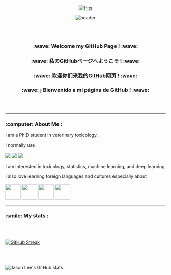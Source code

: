 <div align="center">

  [![Hits](https://hits.seeyoufarm.com/api/count/incr/badge.svg?url=https%3A%2F%2Fgithub.com%2FJaeS-Lee%2Fhit-counter)](https://hits.seeyoufarm.com)
  
  ![header](https://capsule-render.vercel.app/api?type=cylinder&color=000000&height=150&section=header&text=Jason%20Lee's%20GitHub&fontColor=ffffff&fontSize=70&animation=fadeIn&fontAlignY=55)

   <br/>
   <br/>
  
  <h3>  :wave: Welcome my GitHub Page ! :wave: </h3> 
  <h3>  :wave: 私のGitHubページへようこそ ! :wave: </h3> 
  <h3>  :wave: 欢迎你们来我的GitHub网页 ! :wave: </h3> 
  <h3>  :wave: ¡ Bienvenido a mi página de GitHub ! :wave: </h3> 

   <br/>
   <br/>

  </div>


---

<h3> :computer: About Me : </h3> 

I am a Ph.D student in veterinary toxicology.

I normally use 
<br/>
<br/>
  <img src="https://img.shields.io/badge/R-276DC3?style=for-the-badge&logo=R&logoColor=white">
  <img src="https://img.shields.io/badge/Python-3776AB?style=for-the-badge&logo=Python&logoColor=white">
  <img src="https://img.shields.io/badge/Linux-FCC624?style=for-the-badge&logo=Linux&logoColor=black">

I am interested in toxicology, statistics, machine learning, and deep learning 

I also love learning foreign languages and cultures especially about
<br/>
<br/>
  <img src="https://hatscripts.github.io/circle-flags/flags/us.svg" width="48">
  <img src="https://hatscripts.github.io/circle-flags/flags/jp.svg" width="48">
  <img src="https://hatscripts.github.io/circle-flags/flags/cn.svg" width="48">
  <img src="https://hatscripts.github.io/circle-flags/flags/es.svg" width="48">

---

<h3> :smile: My stats : </h3> 

<br/>
<br/>

[![GitHub Streak](http://github-readme-streak-stats.herokuapp.com?user=JaeS-Lee&theme=dark&background=000000)](https://git.io/streak-stats)

<br/>
<br/>

![Jason Lee's GitHub stats](https://github-readme-stats.vercel.app/api?username=JaeS-Lee&show_icons=true&theme=transparent)
